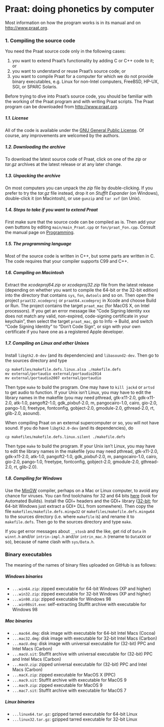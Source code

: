 # Praat: doing phonetics by computer

Most information on how the program works is in its manual and on http://www.praat.org.

### 1. Compiling the source code

You need the Praat source code only in the following cases:

1. you want to extend Praat’s functionality by adding C or C++ code to it; or
2. you want to understand or reuse Praat’s source code; or
3. you want to compile Praat for a computer for which we do not provide binary executables, e.g. Linux for non-Intel computers, FreeBSD, HP-UX, SGI, or SPARC Solaris.

Before trying to dive into Praat’s source code, you should be familiar with the working of the Praat program and with writing Praat scripts. The Praat program can be downloaded from http://www.praat.org.

##### 1.1. License

All of the code is available under the [GNU General Public License](http://www.fon.hum.uva.nl/praat/GNU_General_Public_License.txt). Of course, any improvements are welcomed by the authors.

##### 1.2. Downloading the archive

To download the latest source code of Praat,
click on one of the *zip* or *tar.gz* archives at the latest release or at any later change.

##### 1.3. Unpacking the archive

On most computers you can unpack the *zip* file by double-clicking. If you prefer to try the *tar.gz* file instead, drop it on *StuffIt Expander* (on Windows), double-click it (on Macintosh), or use `gunzip` and `tar xvf` (on Unix).

##### 1.4. Steps to take if you want to extend Praat

First make sure that the source code can be compiled as is. Then add your own buttons by editing `main/main_Praat.cpp` or `fon/praat_Fon.cpp`. Consult the manual page on [Programming](http://www.fon.hum.uva.nl/praat/manual/Programming_with_Praat.html).

##### 1.5. The programming language

Most of the source code is written in C++, but some parts are written in C.
The code requires that your compiler supports C99 and C++.

##### 1.6. Compiling on Macintosh

Extract the *xcodeproj64.zip* or *xcodeproj32.zip* file from the latest release (depending on whether you want to compile the 64-bit or the 32-bit edition) into the directory that contains `sys`, `fon`, `dwtools` and so on. Then open the project `praat32.xcodeproj` or `praat64.xcodeproj` in Xcode and choose Build or Run. The project contains the target `praat_mac` (for MacOS X, on Intel processors). If you get an error message like “Code Signing Identity xxx does not match any valid, non-expired, code-signing certificate in your keychain”, then select the target `praat_mac`, go to Info → Build, and switch “Code Signing Identity” to “Don’t Code Sign”, or sign with your own certificate if you have one as a registered Apple developer.

##### 1.7. Compiling on Linux and other Unixes

Install `libgtk2.0-dev` (and its dependencies) and `libasound2-dev`. Then go to the sources directory and type

    cp makefiles/makefile.defs.linux.alsa ./makefile.defs
    mv external/portaudio external/portaudio2014
    mv external/portaudio2007 external/portaudio

Then type `make` to build the program. One may have to `kill jackd` or `artsd` to get audio to function. If your Unix isn’t Linux, you may have to edit the library names in the makefile (you may need pthread, gtk-x11-2.0, gdk-x11-2.0, atk-1.0, pangoft2-1.0, gdk_pixbuf-2.0, m, pangocairo-1.0, cairo, gio-2.0, pango-1.0, freetype, fontconfig, gobject-2.0, gmodule-2.0, gthread-2.0, rt, glib-2.0, asound).

When compiling Praat on an external supercomputer or so, you will not have sound. If you do have `libgtk2.0-dev` (and its dependencies), do

    cp makefiles/makefile.defs.linux.silent ./makefile.defs

Then type `make` to build the program. If your Unix isn’t Linux, you may have to edit the library names in the makefile (you may need pthread, gtk-x11-2.0, gdk-x11-2.0, atk-1.0, pangoft2-1.0, gdk_pixbuf-2.0, m, pangocairo-1.0, cairo, gio-2.0, pango-1.0, freetype, fontconfig, gobject-2.0, gmodule-2.0, gthread-2.0, rt, glib-2.0).

##### 1.8. Compiling for Windows

Use the [MinGW](http://www.mingw.org) compiler, perhaps on a Mac or Linux computer, to avoid any chance for viruses. You can find toolchains for 32 and 64 bits [here](http://sourceforge.net/projects/mingw-w64/files/) (look for Automated Builds). Install the GDI+ headers and the GDI+ library ([32-bit](http://www.fon.hum.uva.nl/praat/libgdiplus.a-32.zip); for 64-bit Windows just extract a GDI+ DLL from somewhere). Then copy the file `makefiles/makefile.defs.mingw32` or `makefiles/makefile.defs.mingw64` to the sources directory (i.e. where `makefile` is) and rename it to `makefile.defs`. Then go to the sources directory and type `make`.

If you get error messages about `__stosb` and the like, get rid of `Data` in `winnt.h` and/or `intrin-impl.h` and/or `intrin_mac.h` (rename to `DataXXX` or so), because of name clash with `sys/Data.h`.

### Binary executables

The meaning of the names of binary files uploaded on GitHub is as follows:

##### Windows binaries
- `...win64.zip`: zipped executable for 64-bit Windows (XP and higher)
- `...win32.zip`: zipped executable for 32-bit Windows (XP and higher)
- `...win98.zip`: zipped executable for Windows 98
- `...win98sit.exe`: self-extracting StuffIt archive with executable for Windows 98

##### Mac binaries
- `...mac64.dmg`: disk image with executable for 64-bit Intel Macs (Cocoa)
- `...mac32.dmg`: disk image with executable for 32-bit Intel Macs (Carbon)
- `...macU.dmg`: disk image with universal executable for (32-bit) PPC and Intel Macs (Carbon)
- `...macU.sit`: StuffIt archive with universal executable for (32-bit) PPC and Intel Macs (Carbon)
- `...macU.zip`: zipped universal executable for (32-bit) PPC and Intel Macs (Carbon)
- `...macX.zip`: zipped executable for MacOS X (PPC)
- `...mac9.sit`: StuffIt archive with executable for MacOS 9
- `...mac9.zip`: zipped executable for MacOS 9
- `...mac7.sit`: StuffIt archive with executable for MacOS 7

##### Linux binaries
- `...linux64.tar.gz`: gzipped tarred executable for 64-bit Linux
- `...linux32.tar.gz`: gzipped tarred executable for 32-bit Linux
